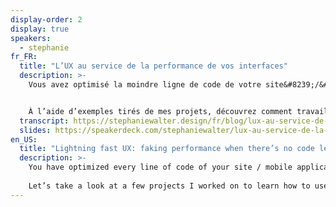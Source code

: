 ```yaml
---
display-order: 2
display: true
speakers:
  - stephanie
fr_FR:
  title: "L’UX au service de la performance de vos interfaces"
  description: >-
    Vous avez optimisé la moindre ligne de code de votre site&#8239;/&#8239;application mobile, utilisé toutes les techniques à votre disposition pour avoir un temps de chargement le plus rapide possible. Pourtant, vos utilisateurs se plaignent encore de la lenteur. Vous n’avez pas le budget d’Instagram ou Pinterest&nbsp;? Ça tombe bien, moi non plus&nbsp;!


    À l’aide d’exemples tirés de mes projets, découvrez comment travailler la performance également au niveau de la perception utilisateur.
  transcript: https://stephaniewalter.design/fr/blog/lux-au-service-de-la-performance-de-vos-interfaces-conference-welovespeed-2018/
  slides: https://speakerdeck.com/stephaniewalter/lux-au-service-de-la-performance-de-vos-interfaces
en_US:
  title: "Lightning fast UX: faking performance when there’s no code left to optimize"
  description: >-
    You have optimized every line of code of your site / mobile application, used all the techniques at your disposal to have the fastest loading time possible. I bet you also don’t have an Instagram or Pinterest’s budget, right? 
    
    Let’s take a look at a few projects I worked on to learn how to use different design techniques and UX to work performance also at the level of user perception.
---
```

